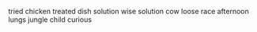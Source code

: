 tried chicken treated dish solution wise solution cow loose race afternoon lungs jungle child curious